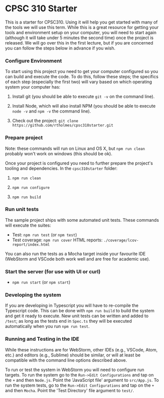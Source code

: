 # CPSC 310 Starter

This is a starter for CPSC310. Using it will help you get started with many of the tools we will use this term. While this is a great resource for getting your tools and environment setup on your computer, you will need to start again (although it will take under 5 minutes the second time) once the project is released. We will go over this in the first lecture, but if you are concerned you can follow the steps below in advance if you wish.

### Configure Environment

To start using this project you need to get your computer configured so you can build and execute the code. To do this, follow these steps; the specifics of each step (especially the first two) will vary based on which operating system your computer has:

1. Install git (you should be able to execute ```git -v``` on the command line).

1. Install Node, which will also install NPM (you should be able to execute ```node -v``` and ```npm -v``` the command line).

1. Check out the project: ```git clone https://github.com/rtholmes/cpsc310starter.git```

### Prepare project

Note: these commands will run on Linux and OS X, but ```npm run clean``` probably won't work on windows (this should be ok).

Once your project is configured you need to further prepare the project's tooling and dependencies. In the ```cpsc310starter``` folder:

1. ```npm run clean```

1. ```npm run configure```

1. ```npm run build```

### Run unit tests

The sample project ships with some automated unit tests. These commands will execute the suites:
 
* Test: ```npm run test``` (or ```npm test```)
* Test coverage: ```npm run cover``` HTML reports: ```./coverage/lcov-report/index.html```

You can also run the tests as a Mocha target inside your favourite IDE (WebStorm and VSCode both work well and are free for academic use).

### Start the server (for use with UI or curl)

* ```npm run start``` (or ```npm start```)

### Developing the system

If you are developing in Typescript you will have to re-compile the Typescript code. This can be done with ```npm run build``` to build the system and get it ready to execute. New unit tests can be written and added to ```/test```; as long as the tests end in ```Spec.ts``` they will be executed automatically when you run ```npm run test```.

### Running and Testing in the IDE

While these instructions are for WebStorm, other IDEs (e.g., VSCode, Atom, etc.) and editors (e.g., Sublime) should be similar, or will at least be compatible with the command line options described above.

To run or test the system in WebStorm you will need to configure run targets. To run the system go to the ```Run->Edit Configurations``` and tap on the ```+``` and then ```Node.js```. Point the 'JavaScript file' argument to ```src/App.js```. To run the system tests, go to the ```Run->Edit Configurations``` and tap on the ```+``` and then ```Mocha```. Point the 'Test Directory' file argument to ```test/```.


